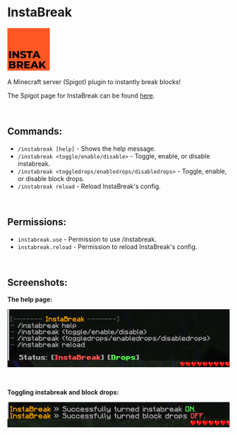 # InstaBreak
![InstaBreak logo](assets/icons/resourceicon.png)


A Minecraft server (Spigot) plugin to instantly break blocks!

The Spigot page for InstaBreak can be found [here](https://www.spigotmc.org/resources/instabreak.117100/).

<br>

## Commands:
- `/instabreak [help]` - Shows the help message.
- `/instabreak <toggle/enable/disable>` - Toggle, enable, or disable instabreak.
- `/instabreak <toggledrops/enabledrops/disabledrops>` - Toggle, enable, or disable block drops.
- `/instabreak reload` - Reload InstaBreak's config.

<br>

## Permissions:
- `instabreak.use` - Permission to use /instabreak.
- `instabreak.reload` - Permission to reload InstaBreak's config.

<br>

## Screenshots:
**The help page:**

![Help page](assets/screenshots/helppage.png)

<br>

**Toggling instabreak and block drops:**

![Toggle instabreak and block drops message](assets/screenshots/toggleandtoggledrops.png)

